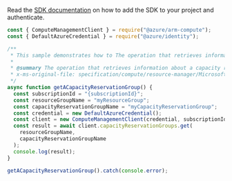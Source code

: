 Read the [SDK documentation](https://github.com/Azure/azure-sdk-for-js/blob/%40azure%2Farm-compute_19.0.0/sdk/compute/arm-compute/README.md) on how to add the SDK to your project and authenticate.

```javascript
const { ComputeManagementClient } = require("@azure/arm-compute");
const { DefaultAzureCredential } = require("@azure/identity");

/**
 * This sample demonstrates how to The operation that retrieves information about a capacity reservation group.
 *
 * @summary The operation that retrieves information about a capacity reservation group.
 * x-ms-original-file: specification/compute/resource-manager/Microsoft.Compute/stable/2022-03-01/ComputeRP/examples/capacityReservationExamples/CapacityReservationGroup_Get.json
 */
async function getACapacityReservationGroup() {
  const subscriptionId = "{subscriptionId}";
  const resourceGroupName = "myResourceGroup";
  const capacityReservationGroupName = "myCapacityReservationGroup";
  const credential = new DefaultAzureCredential();
  const client = new ComputeManagementClient(credential, subscriptionId);
  const result = await client.capacityReservationGroups.get(
    resourceGroupName,
    capacityReservationGroupName
  );
  console.log(result);
}

getACapacityReservationGroup().catch(console.error);
```
